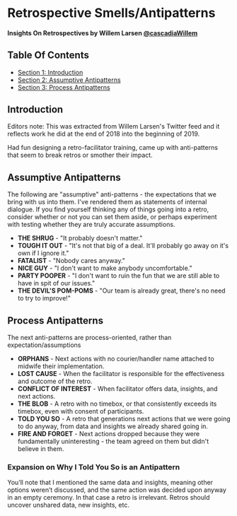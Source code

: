 
# Retrospective Smells/Antipatterns #
#### Insights On Retrospectives by Willem Larsen [@cascadiaWillem](https://twitter.com/cascadiawillem) ####

## Table Of Contents ##

- [Section 1: Introduction](#user-content-introduction)
- [Section 2: Assumptive Antipatterns](#user-content-assumptive-antipatterns)
- [Section 3: Process Antipatterns](#user-content-process-antipatterns)

## Introduction ##

Editors note: This was extracted from Willem Larsen's Twitter feed and it reflects work he did at the end of 2018 into the beginning of 2019.

Had fun designing a retro-facilitator training, came up with anti-patterns that seem to break retros or smother their impact.

    

## Assumptive Antipatterns ##

The following are "assumptive" anti-patterns - the expectations that we bring with us into them. I've rendered them as statements of internal dialogue. If you find yourself thinking any of things going into a retro, consider whether or not you can set them aside, or perhaps experiment with testing whether they are truly accurate assumptions.

- **THE SHRUG** - "It probably doesn't matter."
- **TOUGH IT OUT** - "It's not that big of a deal. It'll probably go away on it's own if I ignore it."
- **FATALIST** - "Nobody cares anyway."
- **NICE GUY** - "I don't want to make anybody uncomfortable."
- **PARTY POOPER** - "I don't want to ruin the fun that we are still able to have in spit of our issues."
- **THE DEVIL'S POM-POMS** - "Our team is already great, there's no need to try to improve!"

    

## Process Antipatterns ##

The next anti-patterns are process-oriented, rather than expectation/assumptions

- **ORPHANS** - Next actions with no courier/handler name attached to midwife their implementation.
- **LOST CAUSE** - When the facilitator is responsible for the effectiveness and outcome of the retro.
- **CONFLICT OF INTEREST** - When facilitator offers data, insights, and next actions.
- **THE BLOB** - A retro with no timebox, or that consistently exceeds its timebox, even with consent of participants.
- **TOLD YOU SO** - A retro that generations next actions that we were going to do anyway, from data and insights we already shared going in.
- **FIRE AND FORGET** - Next actions dropped because they were fundamentally uninteresting - the team agreed on them but didn't believe in them.

### Expansion on Why I Told You So is an Antipattern ###

You’ll note that I mentioned the same data and insights, meaning other options weren’t discussed, and the same action was decided upon anyway in an empty ceremony. In that case a retro is irrelevant. Retros should uncover unshared data, new insights, etc.
    

    
